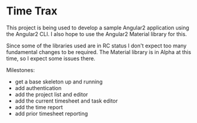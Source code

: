 # Time Trax

This project is being used to develop a sample Angular2 application using the
Angular2 CLI. I also hope to use the Angular2 Material library for this.

Since some of the libraries used are in RC status I don't expect too many fundamental
changes to be required. The Material library is in Alpha at this time, so I expect
some issues there.

Milestones:

* get a base skeleton up and running
* add authentication
* add the project list and editor
* add the current timesheet and task editor
* add the time report
* add prior timesheet reporting
